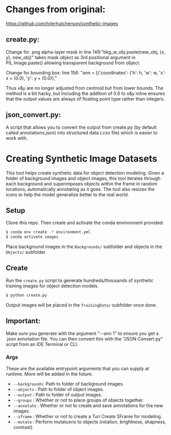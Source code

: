 # Changes from original:

https://github.com/tylerhutcherson/synthetic-images

## create.py:

Change for .png alpha-layer mask in line 149:"bkg_w_obj.paste(new_obj, (x, y), new_obj)" takes mask object as 3rd positional argument in PIL.Image.paste() allowing transparent background from object.

Change for bounding box: line 156: "ann = [{'coordinates': {'h': h, 'w': w, 'x': x + (0.0), 'y': y + (0.0)},"

Thus x&y are no longer adjusted from centroid but from lower bounds. The method is a bit hacky, but including the addition of 0.0 to x&y inline ensures that the output values are always of floating point type rather than integers.

## json_convert.py:

A script that allows you to convert the output from create.py (by default called annotations.json) into structured data (.csv file) which is easier to work with.

# Creating Synthetic Image Datasets
This tool helps create synthetic data for object detection modeling. Given
a folder of background images and object images, this tool iterates through each
background and superimposes objects within the frame in random locations,
automatically annotating as it goes. The tool also resizes the icons to help the
model generalize better to the real world.

## Setup
Clone this repo. Then create and activate the conda environment provided:
```bash
$ conda env create -f environment.yml
$ conda activate images
```

Place background images in the `Backgrounds/` subfolder and objects in
the `Objects/` subfolder.

## Create
Run the `create.py` script to generate hundreds/thousands of synthetic training
images for object detection models.

```bash
$ python create.py
```

Output images will be placed in the `TrainingData/` subfolder once done.

## Important:

Make sure you generate with the argument "--ann 1" to ensure you get a .json annotation file. You can then convert this with the "JSON Convert.py" script from an IDE Terminal or CLI.

### Args
These are the available entrypoint arguments that you can supply at runtime. More will be added in the future.

- `--backgrounds`: Path to folder of background images.
- `--objects`    : Path to folder of object images.
- `--output`     : Path to folder of output images.
- `--groups`     : Whether or not to place groups of objects together.
- `--annotate`   : Whether or not to create and save annotations for the new images.
- `--sframe`     : Whether or not to create a Turi Create SFrame for modeling.
- `--mutate`    : Perform mutatuons to objects (rotation, brightness, shapness, contrast)
